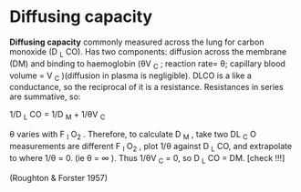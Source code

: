 # Diffusing capacity

**Diffusing capacity** commonly measured across the lung for carbon
monoxide (D <sub>L</sub> CO). Has two components: diffusion across the
membrane (DM) and binding to haemoglobin (θV <sub>C</sub> ; reaction
rate= θ; capillary blood volume = V <sub>C</sub> )(diffusion in plasma
is negligible). DLCO is a like a conductance, so the reciprocal of it is
a resistance. Resistances in series are summative, so:

1/D <sub>L</sub> CO = 1/D <sub>M</sub> + 1/θV <sub>C</sub>

θ varies with F <sub>I</sub> O<sub>2</sub> . Therefore, to calculate D
<sub>M</sub> , take two DL <sub>C</sub> O measurements are different F
<sub>I</sub> O<sub>2</sub> , plot 1/θ against D <sub>L</sub> CO, and
extrapolate to where 1/θ = 0. (ie θ = ∞ ). Thus 1/θV <sub>C</sub> = 0,
so D <sub>L</sub> CO = DM. \[check !‼\]

(Roughton & Forster 1957)
